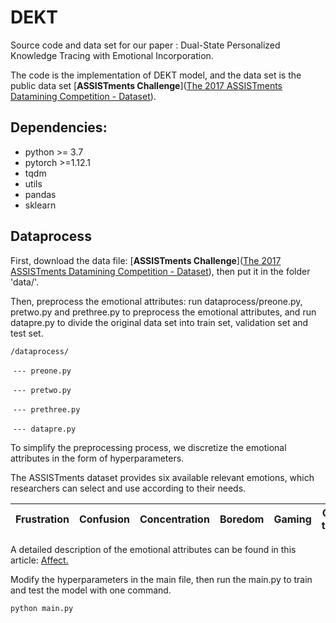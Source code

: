 # DEKT

Source code and data set for our paper : Dual-State Personalized Knowledge Tracing with Emotional Incorporation.

The code is the implementation of DEKT model, and the data set is the public data set [**ASSISTments Challenge**]([The 2017 ASSISTments Datamining Competition - Dataset](https://sites.google.com/view/assistmentsdatamining/dataset)).



## Dependencies:

- python >= 3.7
- pytorch >=1.12.1
- tqdm
- utils
- pandas
- sklearn



## 

## Dataprocess

First, download the data file:  [**ASSISTments Challenge**]([The 2017 ASSISTments Datamining Competition - Dataset](https://sites.google.com/view/assistmentsdatamining/dataset)), then put it in the folder 'data/'.

Then, preprocess the emotional attributes: run dataprocess/preone.py, pretwo.py and prethree.py to preprocess the emotional attributes, and run datapre.py to divide the original data set into train set, validation set and test set.

`/dataprocess/`

​	`--- preone.py`

​	`--- pretwo.py`

​	`--- prethree.py`

​	`--- datapre.py`

To simplify the preprocessing process, we discretize the emotional attributes in the form of hyperparameters.



The ASSISTments dataset provides six available relevant emotions, which researchers can select and use according to their needs.

| Frustration | Confusion | Concentration | Boredom | Gaming | Off‐task |
| ----------- | --------- | ------------- | ------- | ------ | -------- |

A detailed description of the emotional attributes can be found in this article: [Affect.](https://files.eric.ed.gov/fulltext/EJ1127034.pdf)



Modify the hyperparameters in the main file, then run the main.py to train and test the model with one command.

```pythin
python main.py
```

